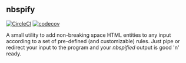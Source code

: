 nbspify
---

[![CircleCI](https://circleci.com/gh/uruba/nbspify.svg?style=svg)](https://circleci.com/gh/uruba/nbspify)
[![codecov](https://codecov.io/gh/uruba/nbspify/branch/master/graph/badge.svg)](https://codecov.io/gh/uruba/nbspify)

A small utility to add non-breaking space HTML entities to any input according to a set of pre-defined (and customizable) rules. Just pipe or redirect your input to the program and your *nbspified* output is good 'n' ready.

